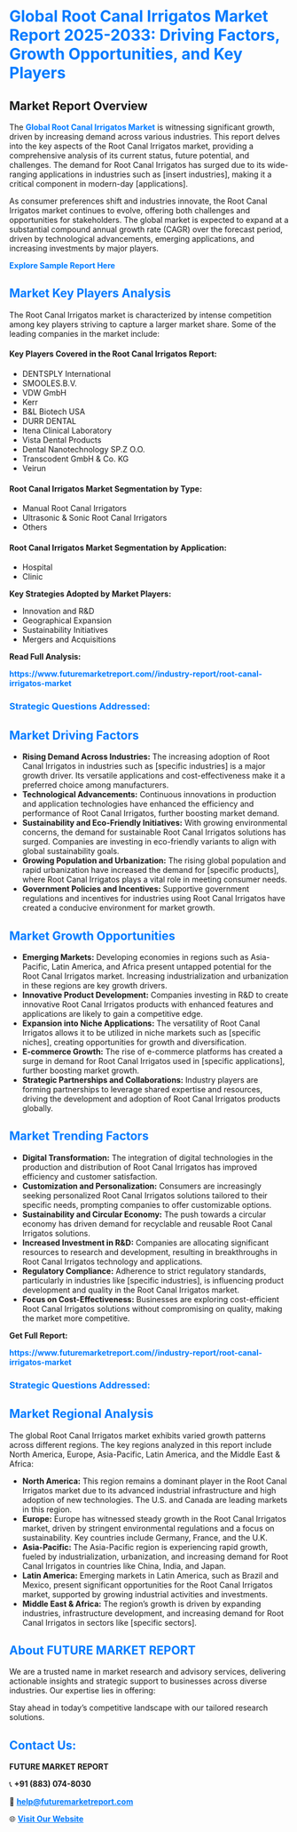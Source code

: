 <h1 style="color: #007BFF;">Global Root Canal Irrigatos Market Report 2025-2033: Driving Factors, Growth Opportunities, and Key Players</h1>

<section id="overview">
<h2>Market Report Overview</h2>
<p>The <a href="https://www.futuremarketreport.com//industry-report/root-canal-irrigatos-market" style="color: #007BFF; text-decoration: none;"><strong>Global Root Canal Irrigatos Market</strong></a> is witnessing significant growth, driven by increasing demand across various industries. This report delves into the key aspects of the Root Canal Irrigatos market, providing a comprehensive analysis of its current status, future potential, and challenges. The demand for Root Canal Irrigatos has surged due to its wide-ranging applications in industries such as [insert industries], making it a critical component in modern-day [applications].</p>
<p>As consumer preferences shift and industries innovate, the Root Canal Irrigatos market continues to evolve, offering both challenges and opportunities for stakeholders. The global market is expected to expand at a substantial compound annual growth rate (CAGR) over the forecast period, driven by technological advancements, emerging applications, and increasing investments by major players.</p>
</section>

<section id="overview">
<p><a href="https://www.futuremarketreport.com//request-sample/reportId=80308" style="color: #007BFF; text-decoration: none;"><strong>Explore Sample Report Here</strong></a></p>
</section>

<section id="key-players">
<h2 style="color: #007BFF;">Market Key Players Analysis</h2>
<p>The Root Canal Irrigatos market is characterized by intense competition among key players striving to capture a larger market share. Some of the leading companies in the market include:</p>
<h4>Key Players Covered in the Root Canal Irrigatos Report:</h4>
<ul><li>DENTSPLY International</li><li>SMOOLES.B.V.</li><li>VDW GmbH</li><li>Kerr</li><li>B&amp;L Biotech USA</li><li>DURR DENTAL</li><li>Itena Clinical Laboratory</li><li>Vista Dental Products</li><li>Dental Nanotechnology SP.Z O.O.</li><li>Transcodent GmbH &amp; Co. KG</li><li>Veirun</li></ul>
<h4>Root Canal Irrigatos Market Segmentation by Type:</h4>
<ul><li>Manual Root Canal Irrigators</li><li>Ultrasonic &amp; Sonic Root Canal Irrigators</li><li>Others</li></ul>

<h4>Root Canal Irrigatos Market Segmentation by Application:</h4>
<ul><li>Hospital</li><li>Clinic</li></ul>
<p><strong>Key Strategies Adopted by Market Players:</strong></p>
<ul>
<li>Innovation and R&D</li>
<li>Geographical Expansion</li>
<li>Sustainability Initiatives</li>
<li>Mergers and Acquisitions</li>
</ul>
</section>

<section>
<p><strong>Read Full Analysis: </strong></p><a href="https://www.futuremarketreport.com//industry-report/root-canal-irrigatos-market" style="color: #007BFF; text-decoration: none;"><strong>https://www.futuremarketreport.com//industry-report/root-canal-irrigatos-market</strong></a>
<h3 style="color: #007BFF;">Strategic Questions Addressed:</h3>
</section>

<section id="driving-factors">
<h2 style="color: #007BFF;">Market Driving Factors</h2>
<ul>
<li><strong>Rising Demand Across Industries:</strong> The increasing adoption of Root Canal Irrigatos in industries such as [specific industries] is a major growth driver. Its versatile applications and cost-effectiveness make it a preferred choice among manufacturers.</li>
<li><strong>Technological Advancements:</strong> Continuous innovations in production and application technologies have enhanced the efficiency and performance of Root Canal Irrigatos, further boosting market demand.</li>
<li><strong>Sustainability and Eco-Friendly Initiatives:</strong> With growing environmental concerns, the demand for sustainable Root Canal Irrigatos solutions has surged. Companies are investing in eco-friendly variants to align with global sustainability goals.</li>
<li><strong>Growing Population and Urbanization:</strong> The rising global population and rapid urbanization have increased the demand for [specific products], where Root Canal Irrigatos plays a vital role in meeting consumer needs.</li>
<li><strong>Government Policies and Incentives:</strong> Supportive government regulations and incentives for industries using Root Canal Irrigatos have created a conducive environment for market growth.</li>
</ul>
</section>

<section id="growth-opportunities">
<h2 style="color: #007BFF;">Market Growth Opportunities</h2>
<ul>
<li><strong>Emerging Markets:</strong> Developing economies in regions such as Asia-Pacific, Latin America, and Africa present untapped potential for the Root Canal Irrigatos market. Increasing industrialization and urbanization in these regions are key growth drivers.</li>
<li><strong>Innovative Product Development:</strong> Companies investing in R&D to create innovative Root Canal Irrigatos products with enhanced features and applications are likely to gain a competitive edge.</li>
<li><strong>Expansion into Niche Applications:</strong> The versatility of Root Canal Irrigatos allows it to be utilized in niche markets such as [specific niches], creating opportunities for growth and diversification.</li>
<li><strong>E-commerce Growth:</strong> The rise of e-commerce platforms has created a surge in demand for Root Canal Irrigatos used in [specific applications], further boosting market growth.</li>
<li><strong>Strategic Partnerships and Collaborations:</strong> Industry players are forming partnerships to leverage shared expertise and resources, driving the development and adoption of Root Canal Irrigatos products globally.</li>
</ul>
</section>

<section id="trending-factors">
<h2 style="color: #007BFF;">Market Trending Factors</h2>
<ul>
<li><strong>Digital Transformation:</strong> The integration of digital technologies in the production and distribution of Root Canal Irrigatos has improved efficiency and customer satisfaction.</li>
<li><strong>Customization and Personalization:</strong> Consumers are increasingly seeking personalized Root Canal Irrigatos solutions tailored to their specific needs, prompting companies to offer customizable options.</li>
<li><strong>Sustainability and Circular Economy:</strong> The push towards a circular economy has driven demand for recyclable and reusable Root Canal Irrigatos solutions.</li>
<li><strong>Increased Investment in R&D:</strong> Companies are allocating significant resources to research and development, resulting in breakthroughs in Root Canal Irrigatos technology and applications.</li>
<li><strong>Regulatory Compliance:</strong> Adherence to strict regulatory standards, particularly in industries like [specific industries], is influencing product development and quality in the Root Canal Irrigatos market.</li>
<li><strong>Focus on Cost-Effectiveness:</strong> Businesses are exploring cost-efficient Root Canal Irrigatos solutions without compromising on quality, making the market more competitive.</li>
</ul>
</section>

<section>
<p><strong>Get Full Report: </strong></p><a href="https://www.futuremarketreport.com//industry-report/root-canal-irrigatos-market" style="color: #007BFF; text-decoration: none;"><strong>https://www.futuremarketreport.com//industry-report/root-canal-irrigatos-market</strong></a>
<h3 style="color: #007BFF;">Strategic Questions Addressed:</h3>
</section>


<section id="regional-analysis">
<h2 style="color: #007BFF;">Market Regional Analysis</h2>
<p>The global Root Canal Irrigatos market exhibits varied growth patterns across different regions. The key regions analyzed in this report include North America, Europe, Asia-Pacific, Latin America, and the Middle East & Africa:</p>
<ul>
<li><strong>North America:</strong> This region remains a dominant player in the Root Canal Irrigatos market due to its advanced industrial infrastructure and high adoption of new technologies. The U.S. and Canada are leading markets in this region.</li>
<li><strong>Europe:</strong> Europe has witnessed steady growth in the Root Canal Irrigatos market, driven by stringent environmental regulations and a focus on sustainability. Key countries include Germany, France, and the U.K.</li>
<li><strong>Asia-Pacific:</strong> The Asia-Pacific region is experiencing rapid growth, fueled by industrialization, urbanization, and increasing demand for Root Canal Irrigatos in countries like China, India, and Japan.</li>
<li><strong>Latin America:</strong> Emerging markets in Latin America, such as Brazil and Mexico, present significant opportunities for the Root Canal Irrigatos market, supported by growing industrial activities and investments.</li>
<li><strong>Middle East & Africa:</strong> The region’s growth is driven by expanding industries, infrastructure development, and increasing demand for Root Canal Irrigatos in sectors like [specific sectors].</li>
</ul>
</section>

<footer>
<h2 style="color: #007BFF;">About FUTURE MARKET REPORT</h2>
<p>We are a trusted name in market research and advisory services, delivering actionable insights and strategic support to businesses across diverse industries. Our expertise lies in offering:</p>

<p>Stay ahead in today’s competitive landscape with our tailored research solutions.</p>

<h2 style="color: #007BFF;">Contact Us:</h2>
<p><strong>FUTURE MARKET REPORT</strong></p>
<p>📞 <strong>+91 (883) 074-8030</strong></p>
<p>📧 <strong><a href="mailto:help@futuremarketreport.com" style="color: #007BFF;">help@futuremarketreport.com</a></strong></p>
<p>🌐 <strong><a href="https://www.futuremarketreport.com/" style="color: #007BFF;">Visit Our Website</a></strong></p>
</footer>